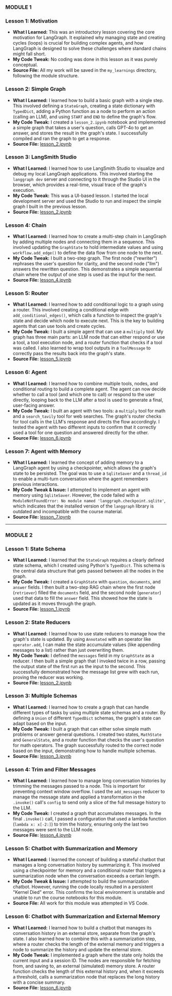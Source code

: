 ### MODULE 1

### Lesson 1: Motivation
* **What I Learned:** This was an introductory lesson covering the core motivation for LangGraph. It explained why managing state and creating cycles (loops) is crucial for building complex agents, and how LangGraph is designed to solve these challenges where standard chains might fall short.
* **My Code Tweak:** No coding was done in this lesson as it was purely conceptual.
* **Source File:** All my work will be saved in the `my_learnings` directory, following the module structure.

### Lesson 2: Simple Graph
* **What I Learned:** I learned how to build a basic graph with a single step. This involved defining a `StateGraph`, creating a state dictionary with `TypedDict`, adding a Python function as a node to perform an action (calling an LLM), and using `START` and `END` to define the graph's flow.
* **My Code Tweak:** I created a `lesson_2.ipynb` notebook and implemented a simple graph that takes a user's question, calls GPT-4o to get an answer, and stores the result in the graph's state. I successfully compiled and ran the graph to get a response.
* **Source File:** [lesson_2.ipynb](my_learnings/module_1/lesson_2.ipynb)

### Lesson 3: LangSmith Studio
* **What I Learned:** I learned how to use LangSmith Studio to visualize and debug my local LangGraph applications. This involved starting the `langgraph dev` server and connecting to it through the Studio UI in the browser, which provides a real-time, visual trace of the graph's execution.
* **My Code Tweak:** This was a UI-based lesson. I started the local development server and used the Studio to run and inspect the simple graph I built in the previous lesson.
* **Source File:** [lesson_2.ipynb](my_learnings/module_1/lesson_2.ipynb)

### Lesson 4: Chain
* **What I Learned:** I learned how to create a multi-step chain in LangGraph by adding multiple nodes and connecting them in a sequence. This involved updating the `GraphState` to hold intermediate values and using `workflow.add_edge()` to define the data flow from one node to the next.
* **My Code Tweak:** I built a two-step graph. The first node ("rewriter") rephrases the user's question for clarity, and the second node ("llm") answers the rewritten question. This demonstrates a simple sequential chain where the output of one step is used as the input for the next.
* **Source File:** [lesson_4.ipynb](my_learnings/module_1/lesson_4.ipynb)

### Lesson 5: Router
* **What I Learned:** I learned how to add conditional logic to a graph using a router. This involved creating a conditional edge with `add_conditional_edges()`, which calls a function to inspect the graph's state and decide which node to execute next. This is the key to building agents that can use tools and create cycles.
* **My Code Tweak:** I built a simple agent that can use a `multiply` tool. My graph has three main parts: an LLM node that can either respond or use a tool, a tool execution node, and a router function that checks if a tool was called. I also learned to wrap tool outputs in a `ToolMessage` to correctly pass the results back into the graph's state.
* **Source File:** [lesson_5.ipynb](my_learnings/module_1/lesson_5.ipynb)

### Lesson 6: Agent
* **What I Learned:** I learned how to combine multiple tools, nodes, and conditional routing to build a complete agent. The agent can now decide whether to call a tool (and which one to call) or respond to the user directly, looping back to the LLM after a tool is used to generate a final, user-facing answer.
* **My Code Tweak:** I built an agent with two tools: a `multiply` tool for math and a `search_tavily` tool for web searches. The graph's router checks for tool calls in the LLM's response and directs the flow accordingly. I tested the agent with two different inputs to confirm that it correctly used a tool for one question and answered directly for the other.
* **Source File:** [lesson_6.ipynb](my_learnings/module_1/lesson_6.ipynb)

### Lesson 7: Agent with Memory
* **What I Learned:** I learned the concept of adding memory to a LangGraph agent by using a checkpointer, which allows the graph's state to be persisted. The goal was to use a `SqliteSaver` and a `thread_id` to enable a multi-turn conversation where the agent remembers previous interactions.
* **My Code Tweak & Issue:** I attempted to implement an agent with memory using `SqliteSaver`. However, the code failed with a `ModuleNotFoundError: No module named 'langgraph.checkpoint.sqlite'`, which indicates that the installed version of the `langgraph` library is outdated and incompatible with the course material.
* **Source File:** [lesson_7.ipynb](my_learnings/module_1/lesson_7.ipynb)

---------------------------------------------------------------------------------------------------------------------------------------

### MODULE 2

### Lesson 1: State Schema
* **What I Learned:** I learned that the `StateGraph` requires a clearly defined state schema, which I created using Python's `TypedDict`. This schema is the central data structure that gets passed between all the nodes in the graph.
* **My Code Tweak:** I created a `GraphState` with `question`, `documents`, and `answer` fields. I then built a two-step RAG chain where the first node (`retriever`) filled the `documents` field, and the second node (`generator`) used that data to fill the `answer` field. This showed how the state is updated as it moves through the graph.
* **Source File:** [lesson_1.ipynb](my_learnings/module_2/lesson_1.ipynb)

### Lesson 2: State Reducers
* **What I Learned:** I learned how to use state reducers to manage how the graph's state is updated. By using `Annotated` with an operator like `operator.add`, I can make the state accumulate values (like appending messages to a list) rather than just overwriting them.
* **My Code Tweak:** I defined the `messages` field in my `GraphState` as a reducer. I then built a simple graph that I invoked twice in a row, passing the output state of the first run as the input to the second. This successfully demonstrated how the message list grew with each run, proving the reducer was working.
* **Source File:** [lesson_2.ipynb](my_learnings/module_2/lesson_2.ipynb)

### Lesson 3: Multiple Schemas
* **What I Learned:** I learned how to create a graph that can handle different types of tasks by using multiple state schemas and a router. By defining a `Union` of different `TypedDict` schemas, the graph's state can adapt based on the input.
* **My Code Tweak:** I built a graph that can either solve simple math problems or answer general questions. I created two states, `MathState` and `GeneralState`, and a router function that checks the user's question for math operators. The graph successfully routed to the correct node based on the input, demonstrating how to handle multiple schemas.
* **Source File:** [lesson_3.ipynb](my_learnings/module_2/lesson_3.ipynb)

### Lesson 4: Trim and Filter Messages
* **What I Learned:** I learned how to manage long conversation histories by trimming the messages passed to a node. This is important for preventing context window overflow. I used the `add_messages` reducer to manage the message state and applied a transformation in the `.invoke()` call's `config` to send only a slice of the full message history to the LLM.
* **My Code Tweak:** I created a graph that accumulates messages. In the final `.invoke()` call, I passed a configuration that used a lambda function (`lambda x: x[-2:]`) to trim the history, ensuring only the last two messages were sent to the LLM node.
* **Source File:** [lesson_4.ipynb](my_learnings/module_2/lesson_4.ipynb)

### Lesson 5: Chatbot with Summarization and Memory
* **What I Learned:** I learned the concept of building a stateful chatbot that manages a long conversation history by summarizing it. This involved using a checkpointer for memory and a conditional router that triggers a summarization node when the conversation exceeds a certain length.
* **My Code Tweak & Issue:** I attempted to build the summarization chatbot. However, running the code locally resulted in a persistent "Kernel Died" error. This confirms the local environment is unstable and unable to run the course notebooks for this module.
* **Source File:** All work for this module was attempted in VS Code.

### Lesson 6: Chatbot with Summarization and External Memory
* **What I Learned:** I learned how to build a chatbot that manages its conversation history in an external store, separate from the graph's state. I also learned how to combine this with a summarization step, where a router checks the length of the external memory and triggers a node to summarize the history and update the external store.
* **My Code Tweak:** I implemented a graph where the state only holds the current input and a session ID. The nodes are responsible for fetching from, and saving to, an external (simulated) memory store. A router function checks the length of this external history and, when it exceeds a threshold, calls a summarization node that replaces the long history with a concise summary.
* **Source File:** [lesson_6.ipynb](my_learnings/module_2/lesson_6.ipynb)